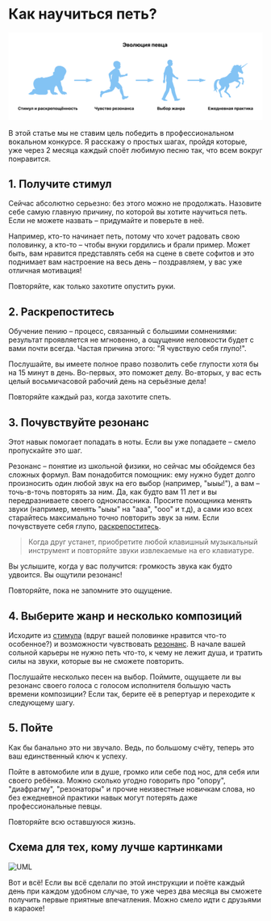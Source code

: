 # Как научиться петь?

![fig_1](steps.png)

В этой статье мы не ставим цель победить в профессиональном вокальном конкурсе. Я расскажу о простых шагах, пройдя которые, уже через 2 месяца каждый споёт любимую песню так, что всем вокруг понравится.

## 1. Получите стимул

Сейчас абсолютно серьезно: без этого можно не продолжать. Назовите себе самую главную причину, по которой вы хотите научиться петь. Если не можете назвать – придумайте и поверьте в неё. 

Например, кто-то начинает петь, потому что хочет радовать свою половинку, а кто-то – чтобы внуки гордились и брали пример. Может быть, вам нравится представлять себя на сцене в свете софитов и это поднимает вам настроение на весь день – поздравляем, у вас уже отличная мотивация!

Повторяйте, как только захотите опустить руки.

## 2. Раскрепоститесь

Обучение пению – процесс, связанный с большими сомнениями: результат проявляется не мгновенно, а ощущение неловкости будет с вами почти всегда. Частая причина этого: "Я чувствую себя глупо!". 

Послушайте, вы имеете полное право позволить себе глупости хотя бы на 15 минут в день. Во-первых, это поможет делу. Во-вторых, у вас есть целый восьмичасовой рабочий день на серьёзные дела! 

Повторяйте каждый раз, когда захотите спеть.

## 3. Почувствуйте резонанс

Этот навык помогает попадать в ноты. Если вы уже попадаете – смело пропускайте это шаг.

Резонанс – понятие из школьной физики, но сейчас мы обойдемся без сложных формул. Вам понадобится помощник: ему нужно будет долго произносить один любой звук на его выбор (например, "ыыы!"), а вам – точь-в-точь повторять за ним. Да, как будто вам 11 лет и вы передразниваете своего одноклассника. Просите помощника менять звуки (например, менять "ыыы" на "ааа", "ооо" и т.д), а сами изо всех старайтесь максимально точно повторить звук за ним. Если почувствуете себя глупо, [раскрепоститесь](style.md#2-раскрепоститесь).

> Когда друг устанет, приобретите любой клавишный музыкальный инструмент и повторяйте звуки извлекаемые на его клавиатуре.

Вы услышите, когда у вас получится: громкость звука как будто удвоится. Вы ощутили резонанс! 

Повторяйте, пока не запомните это ощущение. 

## 4. Выберите жанр и несколько композиций

Исходите из [стимула](style.md#1-получите-стимул) (вдруг вашей половинке нравится что-то особенное?) и возможности чувствовать [резонанс](style.md#3-почувствуйте-резонанс). В начале вашей сольной карьеры не нужно петь что-то, к чему не лежит душа, и тратить силы на звуки, которые вы не сможете повторить.

Послушайте несколько песен на выбор. Поймите, ощущаете ли вы резонанс своего голоса с голосом исполнителя большую часть времени композиции? Если так, берите её в репертуар и переходите к следующему шагу.

## 5. Пойте

Как бы банально это ни звучало. Ведь, по большому счёту, теперь это ваш единственный ключ к успеху. 

Пойте в автомобиле или в душе, громко или себе под нос, для себя или своего ребёнка. Можно сколько угодно говорить про "опору", "диафрагму", "резонаторы" и прочие неизвестные новичкам слова, но без ежедневной практики навык могут потерять даже профессиональные певцы. 

Повторяйте всю оставшуюся жизнь.

## Схема для тех, кому лучше картинками

![UML](http://www.plantuml.com/plantuml/png/RP8nJiD054JxFSMc9nUW8BaA4dH00Q6FxIAW889ea11IY12YDIOcnaxC5URVY1aji2QYykh_cJV_xtfuDje_7PqV7pdSsjJtzpmUaMDb6TP-r-F5KhGUQvJOs4o7bfKA1IeRKrHQEl2ku-aJ8PJC2qcnPhs9-0LQ5FGbbjgLLCz4JYppDaPk2Mf-ItoocCWk5K-pdjjoTeD2F7rseK4PMdeiUMo8b1XlQ2oBr3ZEd50jTIaRQj7kK5Xc4sMZtF5ouPq98dp8ZxpdjetTUG81TKnvuc2LEd8jjQc8FvEkWjmo5uHRkvKKjDHIRqbaFj2piYbgvDBTiry7tYkh1JU_jjI771lJX8gxwFwKEt1TmDzdewgYgaNzQzVLHu0kEGvoGyuIkgsMmifcOT7lXt3_zBjfyr1ZTsDJJLz06HEz71fHr7R3mvC3_gPV)

Вот и всё! Если вы всё сделали по этой инструкции и поёте каждый день при каждом удобном случае, то уже через два месяца вы сможете получить первые приятные впечатления. Можно смело идти с друзьями в караоке!
